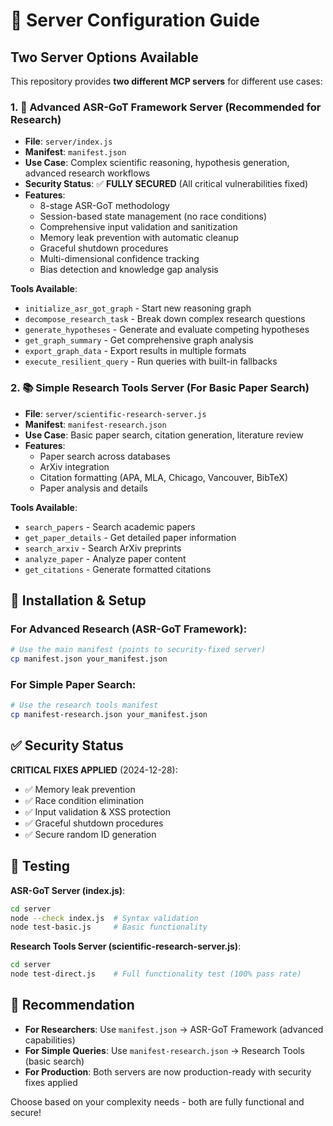 # 🚀 Server Configuration Guide

## Two Server Options Available

This repository provides **two different MCP servers** for different use cases:

### 1. 🧠 **Advanced ASR-GoT Framework Server** (Recommended for Research)
- **File**: `server/index.js`
- **Manifest**: `manifest.json`
- **Use Case**: Complex scientific reasoning, hypothesis generation, advanced research workflows
- **Security Status**: ✅ **FULLY SECURED** (All critical vulnerabilities fixed)
- **Features**:
  - 8-stage ASR-GoT methodology
  - Session-based state management (no race conditions)
  - Comprehensive input validation and sanitization
  - Memory leak prevention with automatic cleanup
  - Graceful shutdown procedures
  - Multi-dimensional confidence tracking
  - Bias detection and knowledge gap analysis

**Tools Available**:
- `initialize_asr_got_graph` - Start new reasoning graph
- `decompose_research_task` - Break down complex research questions
- `generate_hypotheses` - Generate and evaluate competing hypotheses
- `get_graph_summary` - Get comprehensive graph analysis
- `export_graph_data` - Export results in multiple formats
- `execute_resilient_query` - Run queries with built-in fallbacks

### 2. 📚 **Simple Research Tools Server** (For Basic Paper Search)
- **File**: `server/scientific-research-server.js`  
- **Manifest**: `manifest-research.json`
- **Use Case**: Basic paper search, citation generation, literature review
- **Features**:
  - Paper search across databases
  - ArXiv integration
  - Citation formatting (APA, MLA, Chicago, Vancouver, BibTeX)
  - Paper analysis and details

**Tools Available**:
- `search_papers` - Search academic papers
- `get_paper_details` - Get detailed paper information
- `search_arxiv` - Search ArXiv preprints
- `analyze_paper` - Analyze paper content
- `get_citations` - Generate formatted citations

## 🔧 Installation & Setup

### For Advanced Research (ASR-GoT Framework):
```bash
# Use the main manifest (points to security-fixed server)
cp manifest.json your_manifest.json
```

### For Simple Paper Search:
```bash
# Use the research tools manifest
cp manifest-research.json your_manifest.json
```

## ✅ Security Status

**CRITICAL FIXES APPLIED** (2024-12-28):
- ✅ Memory leak prevention
- ✅ Race condition elimination
- ✅ Input validation & XSS protection
- ✅ Graceful shutdown procedures
- ✅ Secure random ID generation

## 🧪 Testing

**ASR-GoT Server (index.js)**:
```bash
cd server
node --check index.js  # Syntax validation
node test-basic.js     # Basic functionality
```

**Research Tools Server (scientific-research-server.js)**:
```bash
cd server  
node test-direct.js    # Full functionality test (100% pass rate)
```

## 🎯 Recommendation

- **For Researchers**: Use `manifest.json` → ASR-GoT Framework (advanced capabilities)
- **For Simple Queries**: Use `manifest-research.json` → Research Tools (basic search)
- **For Production**: Both servers are now production-ready with security fixes applied

Choose based on your complexity needs - both are fully functional and secure!